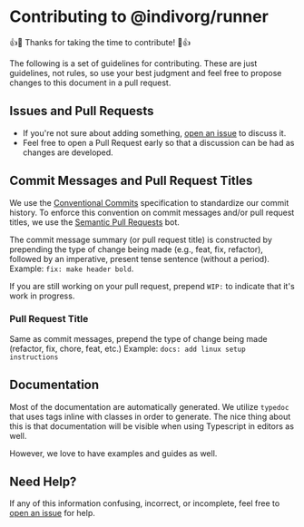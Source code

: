 # Contributing to @indivorg/runner

:+1::tada: Thanks for taking the time to contribute! :tada::+1:

The following is a set of guidelines for contributing. These are just
guidelines, not rules, so use your best judgment and feel free to propose
changes to this document in a pull request.

## Issues and Pull Requests

- If you're not sure about adding something,
  [open an issue](https://github.com/indivorg/runner/issues/new) to discuss it.
- Feel free to open a Pull Request early so that a discussion can be had as
  changes are developed.

## Commit Messages and Pull Request Titles

We use the
[Conventional Commits](https://www.conventionalcommits.org/en/v1.0.0/)
specification to standardize our commit history. To enforce this convention on
commit messages and/or pull request titles, we use the
[Semantic Pull Requests](https://github.com/probot/semantic-pull-requests) bot.

The commit message summary (or pull request title) is constructed by prepending
the type of change being made (e.g., feat, fix, refactor), followed by an
imperative, present tense sentence (without a period). Example:
`fix: make header bold`.

If you are still working on your pull request, prepend `WIP:` to indicate that
it's work in progress.

### Pull Request Title

Same as commit messages, prepend the type of change being made (refactor, fix,
chore, feat, etc.) Example: `docs: add linux setup instructions`

## Documentation

Most of the documentation are automatically generated. We utilize `typedoc` that
uses tags inline with classes in order to generate. The nice thing about this is
that documentation will be visible when using Typescript in editors as well.

However, we love to have examples and guides as well.

## Need Help?

If any of this information confusing, incorrect, or incomplete, feel free to
[open an issue](https://github.com/indivorg/runner/issues/new) for help.
